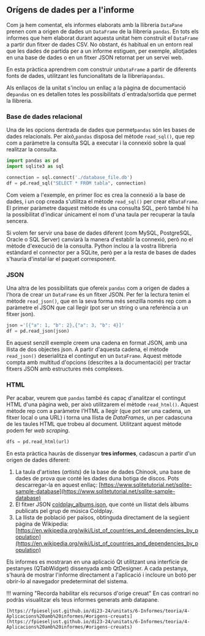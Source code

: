 ## Orígens de dades per a l'informe

Com ja hem comentat, els informes elaborats amb la llibreria `DataPane` prenen com a origen de dades un `DataFrame` de la llibreria `pandas`. En tots els informes que hem elaborat durant aquesta unitat hem construït el `DataFrame` a partir dun fitxer de dades CSV. No obstant, és habitual en un entorn real que les dades de partida per a un informe estiguen, per exemple, allotjades en una base de dades o en un fitxer JSON retornat per un servei web.

En esta pràctica aprendrem com construir un`DataFrame` a partir de diferents fonts de dades, utilitzant les funcionalitats de la llibreria`pandas`.

Als enllaços de la unitat s'inclou un enllaç a la pàgina de documentació de`pandas` on es detallen totes les possibilitats d´entrada/sortida que permet la llibreria.

### Base de dades relacional

Una de les opcions dentrada de dades que permet`pandas` són les bases de dades relacionals. Per això,`pandas` disposa del mètode `read_sql()`, que rep com a paràmetre la consulta SQL a executar i la connexió sobre la qual realitzar la consulta.

```python
import pandas as pd
import sqlite3 as sql

connection = sql.connect('./database_file.db')
df = pd.read_sql("SELECT * FROM tabla", connection)
```

Com veiem a l'exemple, en primer lloc es crea la connexió a la base de dades, i un cop creada s'utilitza el mètode `read_sql()` per crear el`DataFrame`. El primer paràmetre daquest mètode és una consulta SQL, però també hi ha la possibilitat d'indicar únicament el nom d'una taula per recuperar la taula sencera.

Si volem fer servir una base de dades diferent (com MySQL, PostgreSQL, Oracle o SQL Server) canviarà la manera d'establir la connexió, però no el mètode d'execució de la consulta. Python inclou a la vostra llibreria estàndard el connector per a SQLite, però per a la resta de bases de dades s'hauria d'instal·lar el paquet corresponent.

### JSON

Una altra de les possibilitats que ofereix `pandas` com a origen de dades a l'hora de crear un `DataFrame` és un fitxer JSON. Per fer la lectura tenim el mètode `read_json()`, que en la seva forma més senzilla només rep com a paràmetre el JSON que cal llegir (pot ser un string o una referència a un fitxer json).

```python
json ='[{"a": 1, "b": 2},{"a": 3, "b": 4}]'
df = pd.read_json(json)
```

En aquest senzill exemple creem una cadena en format JSON, amb una llista de dos objectes json. A partir d'aquesta cadena, el mètode `read_json()` deserialitza el contingut en un `DataFrame`. Aquest mètode compta amb multitud d'opcions (descrites a la documentació) per tractar fitxers JSON amb estructures més complexes.

### HTML

Per acabar, veurem que `pandas` també és capaç d'analitzar el contingut HTML d'una pàgina web, per això utilitzarem el mètode `read_html()`. Aquest mètode rep com a paràmetre l'HTML a llegir (que pot ser una cadena, un fitxer local o una URL) i torna una llista de *DataFrames*, un per cadascuna de les taules HTML que trobeu al document. Utilitzant aquest mètode podem fer *web scraping*.

```python
dfs = pd.read_html(url)
```

En esta pràctica hauràs de dissenyar **tres informes**, cadascun a partir d'un origen de dades diferent:

1. La taula d'artistes (*artists*) de la base de dades Chinook, una base de dades de prova que conté les dades duna botiga de discos. Pots descarregar-la en aquest enllaç: [https://www.sqlitetutorial.net/sqlite-sample-database](https://www.sqlitetutorial.net/sqlite-sample-database)
2. El fitxer JSON [coldplay_albums.json](data/coldplay_albums.json), que conté un llistat dels àlbums publicats pel grup de música Coldplay.
3. La llista de població per països, obtinguda directament de la següent pàgina de Wikipedia: [https://en.wikipedia.org/wiki/List_of_countries_and_dependencies_by_population](https://en.wikipedia.org/wiki/List_of_countries_and_dependencies_by_population)

Els informes es mostraran en una aplicació Qt utilitzant una interfície de pestanyes (QTabWidget) dissenyada amb QtDesigner. A cada pestanya, s'haurà de mostrar l'informe directament a l'aplicació i incloure un botó per obrir-lo al navegador predeterminat del sistema.

!!! warning "Recorda habilitar els recursos d'orige creuat"
    En cas contrari no podràs visualitzar els teus informes generats amb datapane.

    [https://fpieseljust.github.io/di23-24/unitats/6-Informes/teoria/4-Aplicacions%20amb%20informes/#origens-creuats](https://fpieseljust.github.io/di23-24/unitats/6-Informes/teoria/4-Aplicacions%20amb%20informes/#origens-creuats)